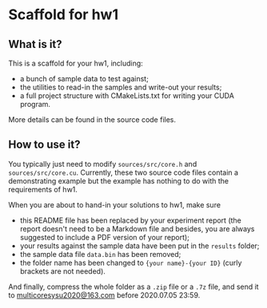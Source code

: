 # Scaffold for hw1

## What is it?

This is a scaffold for your hw1, including:
- a bunch of sample data to test against;
- the utilities to read-in the samples and write-out your results;
- a full project structure with CMakeLists.txt for writing your CUDA program.

More details can be found in the source code files.

## How to use it?

You typically just need to modify `sources/src/core.h` and `sources/src/core.cu`. Currently, these two source code files contain a demonstrating example but the example has nothing to do with the requirements of hw1.

When you are about to hand-in your solutions to hw1, make sure
- this README file has been replaced by your experiment report (the report doesn't need to be a Markdown file and besides, you are always suggested to include a PDF version of your report);
- your results against the sample data have been put in the `results` folder;
- the sample data file `data.bin` has been removed;
- the folder name has been changed to `{your name}-{your ID}` (curly brackets are not needed).

And finally, compress the whole folder as a `.zip` file or a `.7z` file, and send it to multicoresysu2020@163.com before 2020.07.05 23:59.